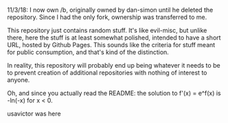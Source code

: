 11/3/18: I now own /b, originally owned by dan-simon until he deleted the repository. Since I had the only fork, ownership was transferred to me.

This repository just contains random stuff. It's like evil-misc, but unlike there, here the stuff is at least somewhat polished, intended to have a short URL, hosted by Github Pages. This sounds like the criteria for stuff meant for public consumption, and that's kind of the distinction.

In reality, this repository will probably end up being whatever it needs to be to prevent creation of additional repositories with nothing of interest to anyone.

Oh, and since you actually read the README: the solution to f'(x) = e^f(x) is -ln(-x) for x < 0.

usavictor was here
